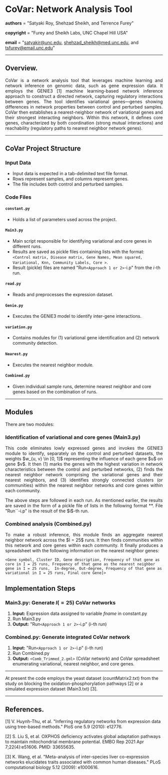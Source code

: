 # CoVar: Network Analysis Tool

__authors__ = "Satyaki Roy, Shehzad Sheikh, and Terrence Furey"

__copyright__ = "Furey and Sheikh Labs, UNC Chapel Hill USA"

__email__ = "satyakir@unc.edu, shehzad_sheikh@med.unc.edu, and tsfurey@email.unc.edu"


----------------------------------------------------------------------------------------------------------------------------------------

## Overview.
<p align="justify"> CoVar is a network analysis tool that leverages machine learning and network inference on genomic data, such as gene expression data. It employs the GENIE3 [1] machine learning-based network inference approach to construct a directed network, capturing regulatory interactions between genes. The tool identifies variational genes—genes showing differences in network properties between control and perturbed samples. CoVar then establishes a nearest-neighbor network of variational genes and their strongest interacting neighbors. Within this network, it defines core genes, characterized by both coordination (strong mutual interactions) and reachability (regulatory paths to nearest neighbor network genes). </p>

----------------------------------------------------------------------------------------------------------------------------------------


## CoVar Project Structure
<p align="justify"> 
 
### Input Data
- Input data is expected in a tab-delimited text file format.
- Rows represent samples, and columns represent genes.
- The file includes both control and perturbed samples.

### Code Files

#### `constant.py`
- Holds a list of parameters used across the project.

#### `Main3.py`
- Main script responsible for identifying variational and core genes in different runs.
- Results are saved as pickle files containing lists with the format: `<Control matrix, Disease matrix, Gene Names, Mean squared, Variational, Knn, Community Labels, Core >`.
- Result (pickle) files are named "Run`<Approach 1 or 2>`-i.p" from the $i$-th run.

#### `read.py`
- Reads and preprocesses the expression dataset.

#### `Genie.py`
- Executes the GENIE3 model to identify inter-gene interactions.

#### `variation.py`
- Contains modules for (1) variational gene identification and (2) network community detection.

#### `Nearest.py`
- Executes the nearest neighbor module.

#### `Combined.py`
- Given individual sample runs, determine nearest neighbor and core genes based on the combination of runs.</p>


----------------------------------------------------------------------------------------------------------------------------------------
 
## Modules
There are two modules:

### Identification of variational and core genes (Main3.py)

<p align="justify"> This code eliminates lowly expressed genes and invokes the GENIE3 module to identify, separately on the control and perturbed datasets, the weights $w_{u, v} \in [0, 1]$ representing the influence of each gene $u$ on gene $v$. It then (1) marks the genes with the highest variation in network characteristics between the control and perturbed networks, (2) finds the nearest neighbor network comprising the variational genes and their nearest neighbors, and (3) identifies strongly connected clusters (or communities) within the nearest neighbor networks and core genes within each community.  </p>

<p align="justify"> The above steps are followed in each run. As mentioned earlier, the results are saved in the form of a pickle file of lists in the following format *<Control matrix, Disease matrix, Gene Names, Mean squared, Variational, Knn, Community Labels, Core >*. File "Run`<Approach 1 or 2>`-i.p" is the result of the $i$-th run. </p>

### Combined analysis (Combined.py)

<p align="justify"> To make a robust inference, this module finds an aggregate nearest neighbor network across the $I = 25$ runs. It then finds communities within this network and core genes within each community. It finally produces a spreadsheet with the following information on the nearest neighbor genes: </p>

`<Gene symbol, Cluster ID, Gene description, Frequency of that gene as core in I = 25 runs, Frequency of that gene as the nearest neighbor gene in I = 25 runs, 
 In-degree, Out-degree, Frequency of that gene as variational in I = 25 runs, Final core Gene]>` 
 

 ## Implementation Steps

 ### Main3.py: Generate $I (= 25)$ CoVar networks 

1. **Input:** Expression data assigned to variable $fname$ in constant.py
2. Run Main3.py
3. **Output:** "Run`<Approach 1 or 2>`-i.p" (i-th run)


 ### Combined.py: Generate integrated CoVar network

1. **Input:** "Run`<Approach 1 or 2>`-i.p" (i-th run)
2. Run Combined.py
3. **Output:** `<Comb_Trimmed_2.gml>` (CoVar network) and CoVar spreadsheet enumerating variational, nearest neighbor, and core genes.

----------------------------------------------------------------------------------------------------------------------------------------

At present the code employs the yeast dataset (countMatrix2.txt) from the study on blocking the oxidation-phosphorylation pathways [2] or a simulated expression dataset (Main3.txt) [3]. 

----------------------------------------------------------------------------------------------------------------------------------------

## References.

[1] V. Huynh-Thu, et al. "Inferring regulatory networks from expression data using tree-based methods." PloS one 5.9 (2010): e12776.

[2] S. Liu S, et al. OXPHOS deficiency activates global adaptation pathways to maintain mitochondrial membrane potential. EMBO Rep 2021 Apr 7;22(4):e51606. PMID: 33655635.

[3] K. Wang, et al. "Meta-analysis of inter-species liver co-expression networks elucidates traits associated with common human diseases." PLoS computational biology 5.12 (2009): e1000616.

